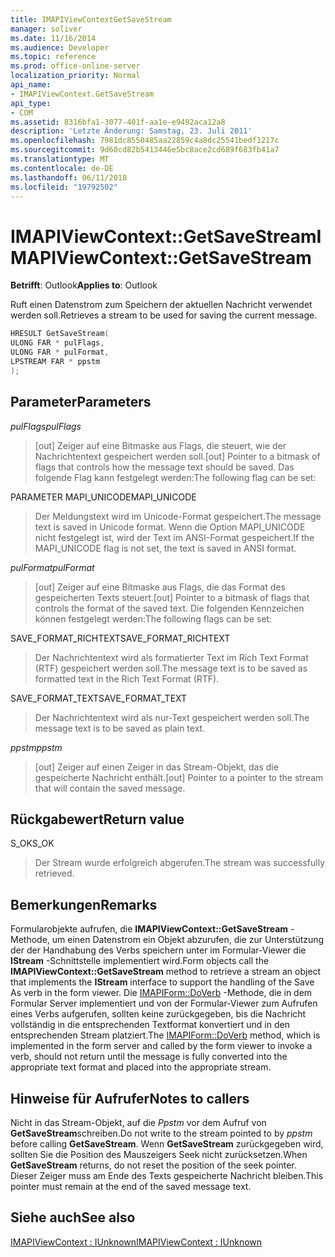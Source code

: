 ```yaml
---
title: IMAPIViewContextGetSaveStream
manager: soliver
ms.date: 11/16/2014
ms.audience: Developer
ms.topic: reference
ms.prod: office-online-server
localization_priority: Normal
api_name:
- IMAPIViewContext.GetSaveStream
api_type:
- COM
ms.assetid: 8316bfa1-3077-401f-aa1e-e9492aca12a8
description: 'Letzte Änderung: Samstag, 23. Juli 2011'
ms.openlocfilehash: 7981dc8550485aa22859c4a8dc25541bedf1217c
ms.sourcegitcommit: 9d60cd82b5413446e5bc8ace2cd689f683fb41a7
ms.translationtype: MT
ms.contentlocale: de-DE
ms.lasthandoff: 06/11/2018
ms.locfileid: "19792502"
---
```

# <a name="imapiviewcontextgetsavestream"></a><span data-ttu-id="10673-103">IMAPIViewContext::GetSaveStream</span><span class="sxs-lookup"><span data-stu-id="10673-103">IMAPIViewContext::GetSaveStream</span></span>

  
  
<span data-ttu-id="10673-104">**Betrifft**: Outlook</span><span class="sxs-lookup"><span data-stu-id="10673-104">**Applies to**: Outlook</span></span> 
  
<span data-ttu-id="10673-105">Ruft einen Datenstrom zum Speichern der aktuellen Nachricht verwendet werden soll.</span><span class="sxs-lookup"><span data-stu-id="10673-105">Retrieves a stream to be used for saving the current message.</span></span>
  
```cpp
HRESULT GetSaveStream(
ULONG FAR * pulFlags,
ULONG FAR * pulFormat,
LPSTREAM FAR * ppstm
);
```

## <a name="parameters"></a><span data-ttu-id="10673-106">Parameter</span><span class="sxs-lookup"><span data-stu-id="10673-106">Parameters</span></span>

 <span data-ttu-id="10673-107">_pulFlags_</span><span class="sxs-lookup"><span data-stu-id="10673-107">_pulFlags_</span></span>
  
> <span data-ttu-id="10673-108">[out] Zeiger auf eine Bitmaske aus Flags, die steuert, wie der Nachrichtentext gespeichert werden soll.</span><span class="sxs-lookup"><span data-stu-id="10673-108">[out] Pointer to a bitmask of flags that controls how the message text should be saved.</span></span> <span data-ttu-id="10673-109">Das folgende Flag kann festgelegt werden:</span><span class="sxs-lookup"><span data-stu-id="10673-109">The following flag can be set:</span></span>
    
<span data-ttu-id="10673-110">PARAMETER MAPI_UNICODE</span><span class="sxs-lookup"><span data-stu-id="10673-110">MAPI_UNICODE</span></span> 
  
> <span data-ttu-id="10673-111">Der Meldungstext wird im Unicode-Format gespeichert.</span><span class="sxs-lookup"><span data-stu-id="10673-111">The message text is saved in Unicode format.</span></span> <span data-ttu-id="10673-112">Wenn die Option MAPI_UNICODE nicht festgelegt ist, wird der Text im ANSI-Format gespeichert.</span><span class="sxs-lookup"><span data-stu-id="10673-112">If the MAPI_UNICODE flag is not set, the text is saved in ANSI format.</span></span>
    
 <span data-ttu-id="10673-113">_pulFormat_</span><span class="sxs-lookup"><span data-stu-id="10673-113">_pulFormat_</span></span>
  
> <span data-ttu-id="10673-114">[out] Zeiger auf eine Bitmaske aus Flags, die das Format des gespeicherten Texts steuert.</span><span class="sxs-lookup"><span data-stu-id="10673-114">[out] Pointer to a bitmask of flags that controls the format of the saved text.</span></span> <span data-ttu-id="10673-115">Die folgenden Kennzeichen können festgelegt werden:</span><span class="sxs-lookup"><span data-stu-id="10673-115">The following flags can be set:</span></span>
    
<span data-ttu-id="10673-116">SAVE_FORMAT_RICHTEXT</span><span class="sxs-lookup"><span data-stu-id="10673-116">SAVE_FORMAT_RICHTEXT</span></span> 
  
> <span data-ttu-id="10673-117">Der Nachrichtentext wird als formatierter Text im Rich Text Format (RTF) gespeichert werden soll.</span><span class="sxs-lookup"><span data-stu-id="10673-117">The message text is to be saved as formatted text in the Rich Text Format (RTF).</span></span> 
    
<span data-ttu-id="10673-118">SAVE_FORMAT_TEXT</span><span class="sxs-lookup"><span data-stu-id="10673-118">SAVE_FORMAT_TEXT</span></span> 
  
> <span data-ttu-id="10673-119">Der Nachrichtentext wird als nur-Text gespeichert werden soll.</span><span class="sxs-lookup"><span data-stu-id="10673-119">The message text is to be saved as plain text.</span></span> 
    
 <span data-ttu-id="10673-120">_ppstm_</span><span class="sxs-lookup"><span data-stu-id="10673-120">_ppstm_</span></span>
  
> <span data-ttu-id="10673-121">[out] Zeiger auf einen Zeiger in das Stream-Objekt, das die gespeicherte Nachricht enthält.</span><span class="sxs-lookup"><span data-stu-id="10673-121">[out] Pointer to a pointer to the stream that will contain the saved message.</span></span>
    
## <a name="return-value"></a><span data-ttu-id="10673-122">Rückgabewert</span><span class="sxs-lookup"><span data-stu-id="10673-122">Return value</span></span>

<span data-ttu-id="10673-123">S_OK</span><span class="sxs-lookup"><span data-stu-id="10673-123">S_OK</span></span> 
  
> <span data-ttu-id="10673-124">Der Stream wurde erfolgreich abgerufen.</span><span class="sxs-lookup"><span data-stu-id="10673-124">The stream was successfully retrieved.</span></span>
    
## <a name="remarks"></a><span data-ttu-id="10673-125">Bemerkungen</span><span class="sxs-lookup"><span data-stu-id="10673-125">Remarks</span></span>

<span data-ttu-id="10673-126">Formularobjekte aufrufen, die **IMAPIViewContext::GetSaveStream** -Methode, um einen Datenstrom ein Objekt abzurufen, die zur Unterstützung der der Handhabung des Verbs speichern unter im Formular-Viewer die **IStream** -Schnittstelle implementiert wird.</span><span class="sxs-lookup"><span data-stu-id="10673-126">Form objects call the **IMAPIViewContext::GetSaveStream** method to retrieve a stream an object that implements the **IStream** interface to support the handling of the Save As verb in the form viewer.</span></span> <span data-ttu-id="10673-127">Die [IMAPIForm::DoVerb](imapiform-doverb.md) -Methode, die in dem Formular Server implementiert und von der Formular-Viewer zum Aufrufen eines Verbs aufgerufen, sollten keine zurückgegeben, bis die Nachricht vollständig in die entsprechenden Textformat konvertiert und in den entsprechenden Stream platziert.</span><span class="sxs-lookup"><span data-stu-id="10673-127">The [IMAPIForm::DoVerb](imapiform-doverb.md) method, which is implemented in the form server and called by the form viewer to invoke a verb, should not return until the message is fully converted into the appropriate text format and placed into the appropriate stream.</span></span> 
  
## <a name="notes-to-callers"></a><span data-ttu-id="10673-128">Hinweise für Aufrufer</span><span class="sxs-lookup"><span data-stu-id="10673-128">Notes to callers</span></span>

<span data-ttu-id="10673-129">Nicht in das Stream-Objekt, auf die _Ppstm_ vor dem Aufruf von **GetSaveStream**schreiben.</span><span class="sxs-lookup"><span data-stu-id="10673-129">Do not write to the stream pointed to by  _ppstm_ before calling **GetSaveStream**.</span></span> <span data-ttu-id="10673-130">Wenn **GetSaveStream** zurückgegeben wird, sollten Sie die Position des Mauszeigers Seek nicht zurücksetzen.</span><span class="sxs-lookup"><span data-stu-id="10673-130">When **GetSaveStream** returns, do not reset the position of the seek pointer.</span></span> <span data-ttu-id="10673-131">Dieser Zeiger muss am Ende des Texts gespeicherte Nachricht bleiben.</span><span class="sxs-lookup"><span data-stu-id="10673-131">This pointer must remain at the end of the saved message text.</span></span> 
  
## <a name="see-also"></a><span data-ttu-id="10673-132">Siehe auch</span><span class="sxs-lookup"><span data-stu-id="10673-132">See also</span></span>



[<span data-ttu-id="10673-133">IMAPIViewContext : IUnknown</span><span class="sxs-lookup"><span data-stu-id="10673-133">IMAPIViewContext : IUnknown</span></span>](imapiviewcontextiunknown.md)

